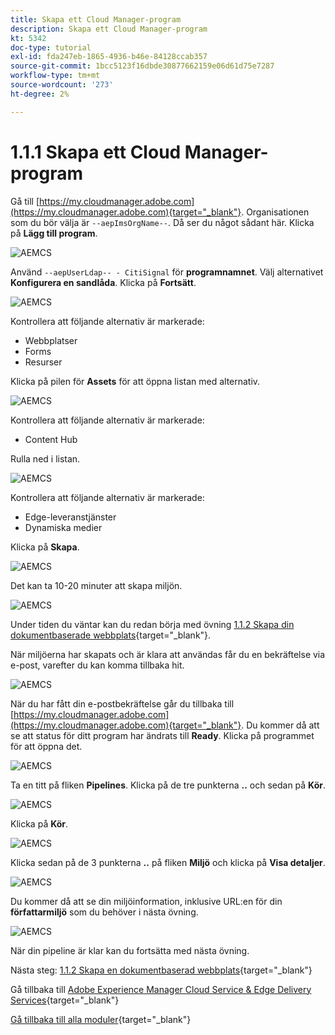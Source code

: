 ```yaml
---
title: Skapa ett Cloud Manager-program
description: Skapa ett Cloud Manager-program
kt: 5342
doc-type: tutorial
exl-id: fda247eb-1865-4936-b46e-84128ccab357
source-git-commit: 1bcc5123f16dbde30877662159e06d61d75e7287
workflow-type: tm+mt
source-wordcount: '273'
ht-degree: 2%

---
```


# 1.1.1 Skapa ett Cloud Manager-program

Gå till [https://my.cloudmanager.adobe.com](https://my.cloudmanager.adobe.com){target="_blank"}. Organisationen som du bör välja är `--aepImsOrgName--`. Då ser du något sådant här. Klicka på **Lägg till program**.

![AEMCS](./images/aemcs1.png)

Använd `--aepUserLdap-- - CitiSignal` för **programnamnet**. Välj alternativet **Konfigurera en sandlåda**. Klicka på **Fortsätt**.

![AEMCS](./images/aemcs2.png)

Kontrollera att följande alternativ är markerade:

- Webbplatser
- Forms
- Resurser

Klicka på pilen för **Assets** för att öppna listan med alternativ.

![AEMCS](./images/aemcs3.png)

Kontrollera att följande alternativ är markerade:

- Content Hub

Rulla ned i listan.

![AEMCS](./images/aemcs3a.png)

Kontrollera att följande alternativ är markerade:

- Edge-leveranstjänster
- Dynamiska medier

Klicka på **Skapa**.

![AEMCS](./images/aemcs3b.png)

Det kan ta 10-20 minuter att skapa miljön.

![AEMCS](./images/aemcs4.png)

Under tiden du väntar kan du redan börja med övning [1.1.2 Skapa din dokumentbaserade webbplats](./ex2.md){target="_blank"}.

När miljöerna har skapats och är klara att användas får du en bekräftelse via e-post, varefter du kan komma tillbaka hit.

![AEMCS](./images/aemcs5.png)

När du har fått din e-postbekräftelse går du tillbaka till [https://my.cloudmanager.adobe.com](https://my.cloudmanager.adobe.com){target="_blank"}. Du kommer då att se att status för ditt program har ändrats till **Ready**. Klicka på programmet för att öppna det.

![AEMCS](./images/aemcs6.png)

Ta en titt på fliken **Pipelines**. Klicka på de tre punkterna **..** och sedan på **Kör**.

![AEMCS](./images/aemcs7.png)

Klicka på **Kör**.

![AEMCS](./images/aemcs8.png)

Klicka sedan på de 3 punkterna **..** på fliken **Miljö** och klicka på **Visa detaljer**.

![AEMCS](./images/aemcs9.png)

Du kommer då att se din miljöinformation, inklusive URL:en för din **författarmiljö** som du behöver i nästa övning.

![AEMCS](./images/aemcs10.png)

När din pipeline är klar kan du fortsätta med nästa övning.

Nästa steg: [1.1.2 Skapa en dokumentbaserad webbplats](./ex2.md){target="_blank"}

Gå tillbaka till [Adobe Experience Manager Cloud Service &amp; Edge Delivery Services](./aemcs.md){target="_blank"}

[Gå tillbaka till alla moduler](./../../../overview.md){target="_blank"}

